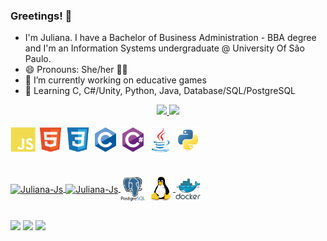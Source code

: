 ### Greetings! 👋

- I'm Juliana. I have a Bachelor of Business Administration - BBA degree and I'm an Information Systems undergraduate @ University Of São Paulo.
- 😄 Pronouns: She/her 🏳️‍🌈
- 🔭 I’m currently working on educative games
- 🌱 Learning C, C#/Unity, Python, Java, Database/SQL/PostgreSQL

<div align="center">
  <a href="https://github.com/juliana1390">
  <img height="180em" src="https://github-readme-stats.vercel.app/api?username=juliana1390&show_icons=true&theme=ocean_dark&include_all_commits=true&count_private=true"/>
  <img height="180em" src="https://github-readme-stats.vercel.app/api/top-langs/?username=juliana1390&layout=compact&langs_count=7&theme=ocean_dark"/>
      
</div>
  
<div style="display: inline_block"><br>
  <a href="https://developer.mozilla.org/en-US/docs/Web/JavaScript" target="_blank"><img align="center" alt="Juliana-Js" height="40" width="40" src="https://raw.githubusercontent.com/devicons/devicon/master/icons/javascript/javascript-plain.svg" target="_blank"></a>
  <a href="https://developer.mozilla.org/pt-BR/docs/Web/HTML" target="_blank"><img align="center" alt="Juliana-Js" height="40" width="40" src="https://raw.githubusercontent.com/devicons/devicon/master/icons/html5/html5-original.svg" target="_blank"></a>
  <a href="https://developer.mozilla.org/pt-BR/docs/Web/CSS" target="_blank"><img align="center" alt="Juliana-Js" height="40" width="40" src="https://raw.githubusercontent.com/devicons/devicon/master/icons/css3/css3-original.svg" target="_blank"></a>
  <a href="https://www.w3schools.com/c/c_intro.php" target="_blank"><img align="center" alt="Juliana-Js" height="40" width="40" src="https://raw.githubusercontent.com/devicons/devicon/master/icons/c/c-original.svg" target="_blank"></a>
  <a href="https://learn.microsoft.com/pt-br/dotnet/csharp/" target="_blank"><img align="center" alt="Juliana-Js" height="40" width="40" src="https://raw.githubusercontent.com/devicons/devicon/master/icons/csharp/csharp-original.svg" target="_blank"></a>
  <a href="https://docs.oracle.com/en/java/" target="_blank"><img align="center" alt="Juliana-Js" height="40" width="40" src="https://raw.githubusercontent.com/devicons/devicon/master/icons/java/java-original.svg" target="_blank"></a>
  <a href="https://www.python.org/" target="_blank"><img align="center" alt="Juliana-Js" height="40" width="40" src="https://raw.githubusercontent.com/devicons/devicon/master/icons/python/python-original.svg" target="_blank"></a>
</div>  

  #
  
<div>
  <a href="https://unity.com/pt" target="_blank"><img align="center" alt="Juliana-Js" height="40" width="40" src="https://camo.githubusercontent.com/5f675d7f25e0b706790a667aea70e6ca54c8ddb55fdbed851ab95884e51c7c9f/68747470733a2f2f7777772e766563746f726c6f676f2e7a6f6e652f6c6f676f732f756e69747933642f756e69747933642d69636f6e2e737667">
  <a href="https://www.figma.com/pt-br/" target="_blank"><img align="center" alt="Juliana-Js" height="40" width="40" src="https://camo.githubusercontent.com/f32e9cca1f0df0138a8f536217daa54ad21b6913642422f32e3c5c623f3a06b9/68747470733a2f2f7777772e766563746f726c6f676f2e7a6f6e652f6c6f676f732f6669676d612f6669676d612d69636f6e2e737667">
  <a href="https://www.postgresql.org/" target="_blank"><img align="center" alt="Juliana-Js" height="40" width="40" src="https://raw.githubusercontent.com/devicons/devicon/master/icons/postgresql/postgresql-original-wordmark.svg" target="_blank"></a>
  <a href="https://www.linux.org/" target="_blank"><img align="center" alt="Juliana-Js" height="40" width="40" src="https://raw.githubusercontent.com/devicons/devicon/master/icons/linux/linux-original.svg">
  <a href="https://www.docker.com/" target="_blank"><img align="center" alt="Juliana-Js" height="40" width="40" src="https://raw.githubusercontent.com/devicons/devicon/master/icons/docker/docker-original-wordmark.svg">
</div>
  
  ##
 
<div>
  <a href="https://www.linkedin.com/in/juliana-santos1390/" target="_blank"><img src="https://img.shields.io/badge/-LinkedIn-%230077B5?style=for-the-badge&logo=linkedin&logoColor=white" target="_blank"></a> 
  <a href = "mailto:juliana13290@gmail.com"><img src="https://img.shields.io/badge/Gmail-D14836?style=for-the-badge&logo=gmail&logoColor=white" target="_blank"></a>
 <a href="https://discord.gg/782075408048848917" target="_blank"><img src="https://img.shields.io/badge/Discord-7289DA?style=for-the-badge&logo=discord&logoColor=white" target="_blank"></a>   
</div>

